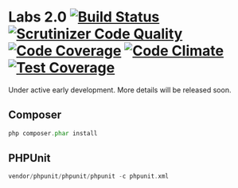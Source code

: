 # Labs 2.0 [![Build Status](https://travis-ci.org/clearbooks/labs.svg?branch=master)](https://travis-ci.org/clearbooks/labs) [![Scrutinizer Code Quality](https://scrutinizer-ci.com/g/clearbooks/labs/badges/quality-score.png?b=master)](https://scrutinizer-ci.com/g/clearbooks/labs/?branch=master) [![Code Coverage](https://scrutinizer-ci.com/g/clearbooks/labs/badges/coverage.png?b=master)](https://scrutinizer-ci.com/g/clearbooks/labs/?branch=master) [![Code Climate](https://codeclimate.com/github/clearbooks/labs/badges/gpa.svg)](https://codeclimate.com/github/clearbooks/labs) [![Test Coverage](https://codeclimate.com/github/clearbooks/labs/badges/coverage.svg)](https://codeclimate.com/github/clearbooks/labs/coverage)

Under active early development. More details will be released soon.


## Composer

```php
php composer.phar install
```

## PHPUnit

```php
vendor/phpunit/phpunit/phpunit -c phpunit.xml
```
